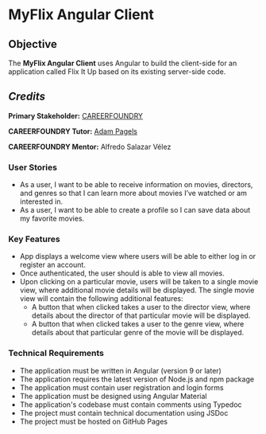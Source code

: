 # MyFlix Angular Client

## Objective

The **MyFlix Angular Client** uses Angular to build the client-side for an application called Flix It Up based on its existing server-side code. 

## **_Credits_**

**Primary Stakeholder:** [CAREERFOUNDRY](https://careerfoundry.com/)

**CAREERFOUNDRY Tutor:** [Adam Pagels](https://www.adampagels.com/)

**CAREERFOUNDRY Mentor:** Alfredo Salazar Vélez

### User Stories

- As a user, I want to be able to receive information on movies, directors, and genres so that I
can learn more about movies I’ve watched or am interested in.
- As a user, I want to be able to create a profile so I can save data about my favorite movies.

### Key Features

- App displays a welcome view where users will be able to either log in or register an
account.
- Once authenticated, the user should is able to view all movies.
- Upon clicking on a particular movie, users will be taken to a single movie view, where
additional movie details will be displayed. The single movie view will contain the following
additional features:
  - A button that when clicked takes a user to the director view, where details about the
director of that particular movie will be displayed.
  - A button that when clicked takes a user to the genre view, where details about that
particular genre of the movie will be displayed.

### Technical Requirements

- The application must be written in Angular (version 9 or later)
- The application requires the latest version of Node.js and npm package
- The application must contain user registration and login forms
- The application must be designed using Angular Material
- The application's codebase must contain comments using Typedoc
- The project must contain technical documentation using JSDoc
- The project must be hosted on GitHub Pages
